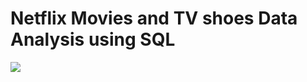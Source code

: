 # Netflix Movies and TV shoes Data Analysis using SQL
![](https://github.com/najirh/netflix_sql_project/blob/main/logo.png)
